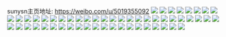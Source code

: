 sunysn主页地址: https://weibo.com/u/5019355092 
![](https://wx4.sinaimg.cn/mw2000/005tGHycly1h9gi0s9k6aj32c02c0e81.jpg) 
![](https://wx4.sinaimg.cn/mw2000/005tGHycly1h9gi0taz13j32c02c0hdu.jpg) 
![](https://wx4.sinaimg.cn/mw2000/005tGHycly1h9gi1lhp02j32c02c01ky.jpg) 
![](https://wx4.sinaimg.cn/mw2000/005tGHycly1h9gi3y96zej32eo37kqv6.jpg) 
![](https://wx4.sinaimg.cn/mw2000/005tGHycly1h8pq19wqy7j31l636cx6p.jpg) 
![](https://wx4.sinaimg.cn/mw2000/005tGHycly1h7yru2g4d3j31sg2dy7wh.jpg) 
![](https://wx4.sinaimg.cn/mw2000/005tGHycly1h7yru1hyotj31421hftwt.jpg) 
![](https://wx4.sinaimg.cn/mw2000/005tGHycly1h7yru3scovj32c0340npf.jpg) 
![](https://wx4.sinaimg.cn/mw2000/005tGHycly1h7yru7iwrfj30mm0u679k.jpg) 
![](https://wx4.sinaimg.cn/mw2000/005tGHycly1h6yryqopidj31d71tlnlr.jpg) 
![](https://wx4.sinaimg.cn/mw2000/005tGHycly1h6yryrvkiaj31721hu14v.jpg) 
![](https://wx4.sinaimg.cn/mw2000/005tGHycly1h6yryu34k4j31j81x1nny.jpg) 
![](https://wx4.sinaimg.cn/mw2000/005tGHycly1h6yryq7h3fj32c02c0wjn.jpg) 
![](https://wx4.sinaimg.cn/mw2000/005tGHycly1h6yryscq9cj318y1nxnlj.jpg) 
![](https://wx4.sinaimg.cn/mw2000/005tGHycly1h6yrytlh1mj32c02c0u0x.jpg) 
![](https://wx4.sinaimg.cn/mw2000/005tGHycly1h5dggcvk31j31y22khnpd.jpg) 
![](https://wx4.sinaimg.cn/mw2000/005tGHycly1h5dggdikpjj31mo268b29.jpg) 
![](https://wx4.sinaimg.cn/mw2000/005tGHycly1h5dgge7q4qj31rg2cl1kx.jpg) 
![](https://wx4.sinaimg.cn/mw2000/005tGHycly1h5dggfnu3rj31za2n2hdu.jpg) 
![](https://wx4.sinaimg.cn/mw2000/005tGHycly1h5dggjhvwqj31nv27tnom.jpg) 
![](https://wx4.sinaimg.cn/mw2000/005tGHycly1h5dgi6oudgj32c02c07wi.jpg) 
![](https://wx4.sinaimg.cn/mw2000/005tGHycly1h5dgggj1v3j31qi2bckjl.jpg) 
![](https://wx4.sinaimg.cn/mw2000/005tGHycly1h5dgghvbtfj326h2zahdu.jpg) 
![](https://wx4.sinaimg.cn/mw2000/005tGHycly1h4zqbtz75uj320d20db2a.jpg) 
![](https://wx4.sinaimg.cn/mw2000/005tGHycly1h4zqbusgfvj32c02c0qv5.jpg) 
![](https://wx4.sinaimg.cn/mw2000/005tGHycly1h4zqbwokq2j31o01o0npd.jpg) 
![](https://wx4.sinaimg.cn/mw2000/005tGHycly1h4zqbvat34j30vi13dk49.jpg) 
![](https://wx4.sinaimg.cn/mw2000/005tGHycly1h4zqbyigxmj31o0280b2a.jpg) 
![](https://wx4.sinaimg.cn/mw2000/005tGHycly1h4loxxd37bj323u35shdt.jpg) 
![](https://wx4.sinaimg.cn/mw2000/005tGHycly1h4loxxtqrpj323u35se81.jpg) 
![](https://wx4.sinaimg.cn/mw2000/005tGHycly1h4lp0sh3wyj322m33ye81.jpg) 
![](https://wx4.sinaimg.cn/mw2000/005tGHycly1h4loxv2su8j323u35s1ky.jpg) 
![](https://wx4.sinaimg.cn/mw2000/005tGHycly1h4loxriq1dj323u35shdu.jpg) 
![](https://wx4.sinaimg.cn/mw2000/005tGHycly1h4loxvm104j323u35sb29.jpg) 
![](https://wx4.sinaimg.cn/mw2000/005tGHycly1h4loy0ir1tj323u35skjn.jpg) 
![](https://wx4.sinaimg.cn/mw2000/005tGHycly1h4loxzjwwbj323u35s4qq.jpg) 
![](https://wx4.sinaimg.cn/mw2000/005tGHycly1h4loxj3peoj323u35s7wk.jpg) 
![](https://wx4.sinaimg.cn/mw2000/005tGHycly1h4loxudgrfj323u35su10.jpg) 
![](https://wx4.sinaimg.cn/mw2000/005tGHycly1h4loxyroi5j323u35snpe.jpg) 
![](https://wx4.sinaimg.cn/mw2000/005tGHycly1h4loxwnlqnj323u35shdv.jpg) 
![](https://wx4.sinaimg.cn/mw2000/005tGHycly1h4loy26xzij321531q7wj.jpg) 
![](https://wx4.sinaimg.cn/mw2000/005tGHycly1h4lp0uxvkhj30sg2msnpd.jpg) 
![](https://wx4.sinaimg.cn/mw2000/005tGHycly1h4lp4nbv61j323w35sb2c.jpg) 
![](https://wx4.sinaimg.cn/mw2000/005tGHycly1h437wdex66j31g51wo4qq.jpg) 
![](https://wx4.sinaimg.cn/mw2000/005tGHycly1h4386928ezj30q30ysak5.jpg) 
![](https://wx4.sinaimg.cn/mw2000/005tGHycly1h437uueezmj31mb24s1kx.jpg) 
![](https://wx4.sinaimg.cn/mw2000/005tGHycly1h437utb0gjj30ur150nam.jpg) 
![](https://wx4.sinaimg.cn/mw2000/005tGHycly1h437utxlwij30uu1547hx.jpg) 
![](https://wx4.sinaimg.cn/mw2000/005tGHycly1h3ylcw2mtij31sc2ds1kz.jpg) 
![](https://wx4.sinaimg.cn/mw2000/005tGHycly1h3ylfl70syj30wu17s48g.jpg) 
![](https://wx4.sinaimg.cn/mw2000/005tGHycly1h3yld2merkj31sc2dsb29.jpg) 
![](https://wx4.sinaimg.cn/mw2000/005tGHycly1h3yld0z60cj31sc2ds4qp.jpg) 
![](https://wx4.sinaimg.cn/mw2000/005tGHycly1h3ylfkh8k6j30wi17cak5.jpg) 
![](https://wx4.sinaimg.cn/mw2000/005tGHycly1h3ylcybkzqj31sc2dshdu.jpg) 
